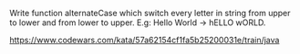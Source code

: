 Write function alternateCase which switch every letter in string from upper to lower and from lower to upper. E.g: Hello World -> hELLO wORLD.

https://www.codewars.com/kata/57a62154cf1fa5b25200031e/train/java

